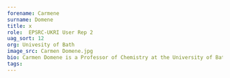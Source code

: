 ```yaml
---
forename: Carmene
surname: Domene
title: x
role:  EPSRC-UKRI User Rep 2
uag_sort: 12
org: Univesity of Bath
image_src: Carmen Domene.jpg
bio: Carmen Domene is a Professor of Chemistry at the University of Bath. She is a computational chemist and her research interests lie in the field of computer simulations of biological systems.
tags: 
---
```

